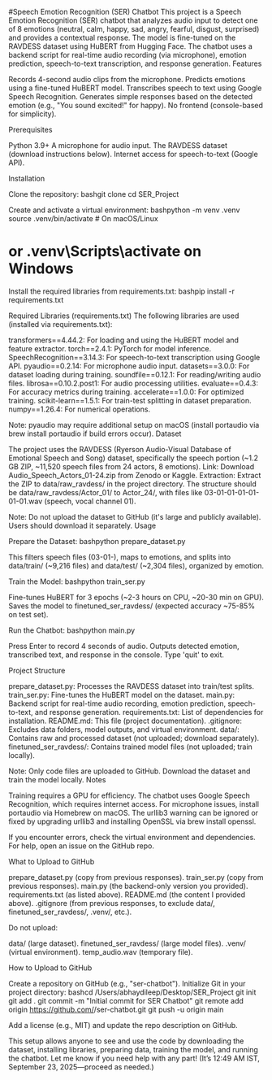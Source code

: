 #Speech Emotion Recognition (SER) Chatbot
This project is a Speech Emotion Recognition (SER) chatbot that analyzes audio input to detect one of 8 emotions (neutral, calm, happy, sad, angry, fearful, disgust, surprised) and provides a contextual response. The model is fine-tuned on the RAVDESS dataset using HuBERT from Hugging Face. The chatbot uses a backend script for real-time audio recording (via microphone), emotion prediction, speech-to-text transcription, and response generation.
Features

Records 4-second audio clips from the microphone.
Predicts emotions using a fine-tuned HuBERT model.
Transcribes speech to text using Google Speech Recognition.
Generates simple responses based on the detected emotion (e.g., "You sound excited!" for happy).
No frontend (console-based for simplicity).

Prerequisites

Python 3.9+
A microphone for audio input.
The RAVDESS dataset (download instructions below).
Internet access for speech-to-text (Google API).

Installation

Clone the repository:
bashgit clone <your-repo-url>
cd SER_Project

Create and activate a virtual environment:
bashpython -m venv .venv
source .venv/bin/activate  # On macOS/Linux
# or .venv\Scripts\activate on Windows

Install the required libraries from requirements.txt:
bashpip install -r requirements.txt


Required Libraries (requirements.txt)
The following libraries are used (installed via requirements.txt):

transformers==4.44.2: For loading and using the HuBERT model and feature extractor.
torch==2.4.1: PyTorch for model inference.
SpeechRecognition==3.14.3: For speech-to-text transcription using Google API.
pyaudio==0.2.14: For microphone audio input.
datasets==3.0.0: For dataset loading during training.
soundfile==0.12.1: For reading/writing audio files.
librosa==0.10.2.post1: For audio processing utilities.
evaluate==0.4.3: For accuracy metrics during training.
accelerate==1.0.0: For optimized training.
scikit-learn==1.5.1: For train-test splitting in dataset preparation.
numpy==1.26.4: For numerical operations.

Note: pyaudio may require additional setup on macOS (install portaudio via brew install portaudio if build errors occur).
Dataset

The project uses the RAVDESS (Ryerson Audio-Visual Database of Emotional Speech and Song) dataset, specifically the speech portion (~1.2 GB ZIP, ~11,520 speech files from 24 actors, 8 emotions).
Link: Download Audio_Speech_Actors_01-24.zip from Zenodo or Kaggle.
Extraction: Extract the ZIP to data/raw_ravdess/ in the project directory. The structure should be data/raw_ravdess/Actor_01/ to Actor_24/, with files like 03-01-01-01-01-01-01.wav (speech, vocal channel 01).

Note: Do not upload the dataset to GitHub (it's large and publicly available). Users should download it separately.
Usage

Prepare the Dataset:
bashpython prepare_dataset.py

This filters speech files (03-01-), maps to emotions, and splits into data/train/ (~9,216 files) and data/test/ (~2,304 files), organized by emotion.


Train the Model:
bashpython train_ser.py

Fine-tunes HuBERT for 3 epochs (~2-3 hours on CPU, ~20-30 min on GPU).
Saves the model to finetuned_ser_ravdess/ (expected accuracy ~75-85% on test set).


Run the Chatbot:
bashpython main.py

Press Enter to record 4 seconds of audio.
Outputs detected emotion, transcribed text, and response in the console.
Type 'quit' to exit.



Project Structure

prepare_dataset.py: Processes the RAVDESS dataset into train/test splits.
train_ser.py: Fine-tunes the HuBERT model on the dataset.
main.py: Backend script for real-time audio recording, emotion prediction, speech-to-text, and response generation.
requirements.txt: List of dependencies for installation.
README.md: This file (project documentation).
.gitignore: Excludes data folders, model outputs, and virtual environment.
data/: Contains raw and processed dataset (not uploaded; download separately).
finetuned_ser_ravdess/: Contains trained model files (not uploaded; train locally).

Note: Only code files are uploaded to GitHub. Download the dataset and train the model locally.
Notes

Training requires a GPU for efficiency.
The chatbot uses Google Speech Recognition, which requires internet access.
For microphone issues, install portaudio via Homebrew on macOS.
The urllib3 warning can be ignored or fixed by upgrading urllib3 and installing OpenSSL via brew install openssl.

If you encounter errors, check the virtual environment and dependencies. For help, open an issue on the GitHub repo.

What to Upload to GitHub

prepare_dataset.py (copy from previous responses).
train_ser.py (copy from previous responses).
main.py (the backend-only version you provided).
requirements.txt (as listed above).
README.md (the content I provided above).
.gitignore (from previous responses, to exclude data/, finetuned_ser_ravdess/, .venv/, etc.).

Do not upload:

data/ (large dataset).
finetuned_ser_ravdess/ (large model files).
.venv/ (virtual environment).
temp_audio.wav (temporary file).

How to Upload to GitHub

Create a repository on GitHub (e.g., "ser-chatbot").
Initialize Git in your project directory:
bashcd /Users/abhaydileep/Desktop/SER_Project
git init
git add .
git commit -m "Initial commit for SER Chatbot"
git remote add origin https://github.com/<your-username>/ser-chatbot.git
git push -u origin main

Add a license (e.g., MIT) and update the repo description on GitHub.

This setup allows anyone to see and use the code by downloading the dataset, installing libraries, preparing data, training the model, and running the chatbot. Let me know if you need help with any part! (It’s 12:49 AM IST, September 23, 2025—proceed as needed.)
